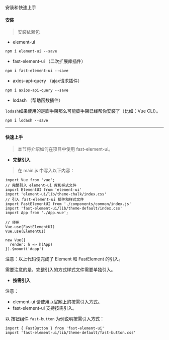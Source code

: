 安装和快速上手

#### 安装

> 安装依赖包

- element-ui

```
npm i element-ui --save
```

- fast-element-ui （二次扩展库插件）

```
npm i fast-element-ui --save
```

- axios-api-query （ajax请求插件）

```
npm i axios-api-query --save
```

- lodash （帮助函数插件）

`lodash`如果使用的是脚手架那么可能脚手架已经帮你安装了（比如：Vue CLI）。

```
npm i lodash --save
```

---

#### 快速上手

> 本节将介绍如何在项目中使用 fast-element-ui。

- **完整引入**

> 在 main.js 中写入以下内容：

```
import Vue from 'vue';
// 完整引入 element-ui 库和样式文件
import ElementUI from 'element-ui'
import 'element-ui/lib/theme-chalk/index.css'
// 引入 fast-element-ui 插件和样式文件
import FastElementUI from './components/common/index.js'
import 'fast-element-ui/lib/theme-default/index.css'
import App from './App.vue';

// 使用
Vue.use(FastElementUI)
Vue.use(ElementUI)

new Vue({
  render: h => h(App)
}).$mount('#app')
```

注意：以上代码便完成了 Element 和 FastElement 的引入。

需要注意的是，完整引入的方式样式文件需要单独引入。

- **按需引入**

注意：

- element-ui 请使用[->官网](https://element.eleme.cn/#/zh-CN/component/quickstart#an-xu-yin-ru)上的按需引入方式。
- fast-element-ui 支持按需引入。

以 按钮组件 `fast-button` 为例说明按需引入方式：

```
import { FastButton } from 'fast-element-ui'
import 'fast-element-ui/lib/theme-default/fast-button.css'
```
